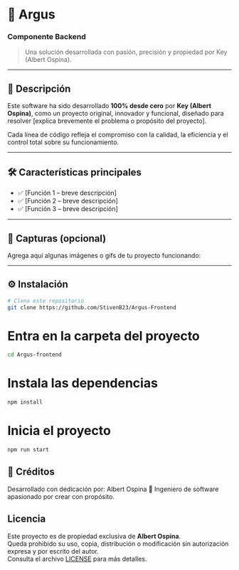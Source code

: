 # 🚀 Argus
### Componente Backend
> Una solución desarrollada con pasión, precisión y propiedad por Key (Albert Ospina).

---

## 📌 Descripción

Este software ha sido desarrollado **100% desde cero** por **Key (Albert Ospina)**, como un proyecto original, innovador y funcional, diseñado para resolver [explica brevemente el problema o propósito del proyecto].

Cada línea de código refleja el compromiso con la calidad, la eficiencia y el control total sobre su funcionamiento.

---

## 🛠️ Características principales

- ✅ [Función 1 – breve descripción]
- ✅ [Función 2 – breve descripción]
- ✅ [Función 3 – breve descripción]

---

## 📸 Capturas (opcional)

Agrega aquí algunas imágenes o gifs de tu proyecto funcionando:

---

## ⚙️ Instalación

```bash
# Clona este repositorio
git clone https://github.com/StivenB23/Argus-Frontend
```
# Entra en la carpeta del proyecto
```bash
cd Argus-frontend
```

# Instala las dependencias
```bash
npm install
```

# Inicia el proyecto
```bash
npm run start
```


## 🤝 Créditos
Desarrollado con dedicación por:
Albert Ospina
🚀 Ingeniero de software apasionado por crear con propósito.

## Licencia
Este proyecto es de propiedad exclusiva de **Albert Ospina**.  
Queda prohibido su uso, copia, distribución o modificación sin autorización expresa y por escrito del autor.  
Consulta el archivo [LICENSE](./LICENSE) para más detalles.

